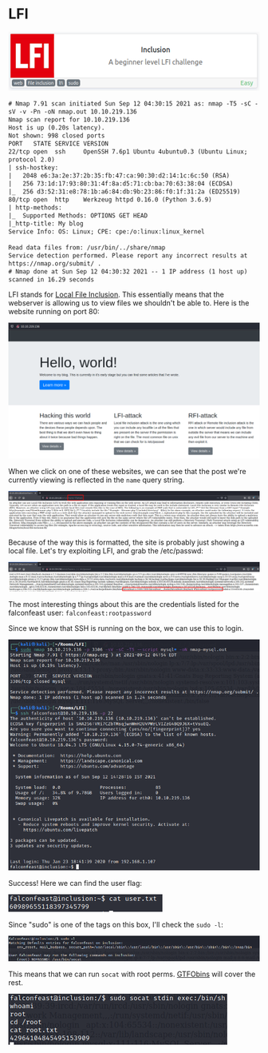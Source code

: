 # LFI

![](assets/LFI/cover.png)

```
# Nmap 7.91 scan initiated Sun Sep 12 04:30:15 2021 as: nmap -T5 -sC -sV -v -Pn -oN nmap.out 10.10.219.136
Nmap scan report for 10.10.219.136
Host is up (0.20s latency).
Not shown: 998 closed ports
PORT   STATE SERVICE VERSION
22/tcp open  ssh     OpenSSH 7.6p1 Ubuntu 4ubuntu0.3 (Ubuntu Linux; protocol 2.0)
| ssh-hostkey: 
|   2048 e6:3a:2e:37:2b:35:fb:47:ca:90:30:d2:14:1c:6c:50 (RSA)
|   256 73:1d:17:93:80:31:4f:8a:d5:71:cb:ba:70:63:38:04 (ECDSA)
|_  256 d3:52:31:e8:78:1b:a6:84:db:9b:23:86:f0:1f:31:2a (ED25519)
80/tcp open  http    Werkzeug httpd 0.16.0 (Python 3.6.9)
| http-methods: 
|_  Supported Methods: OPTIONS GET HEAD
|_http-title: My blog
Service Info: OS: Linux; CPE: cpe:/o:linux:linux_kernel

Read data files from: /usr/bin/../share/nmap
Service detection performed. Please report any incorrect results at https://nmap.org/submit/ .
# Nmap done at Sun Sep 12 04:30:32 2021 -- 1 IP address (1 host up) scanned in 16.29 seconds

```

LFI stands for [Local File Inclusion](https://en.wikipedia.org/wiki/File_inclusion_vulnerability#Local_file_inclusion). This essentially means that the webserver is allowing us to view files we shouldn't be able to. Here is the website running on port 80:

![](assets/LFI/website.png)

When we click on one of these websites, we can see that the post we're currently viewing is reflected in the ```name``` query string.

![](assets/LFI/name.png)

Because of the way this is formatted, the site is probably just showing a local file. Let's try exploiting LFI, and grab the /etc/passwd:

![](assets/LFI/etcpasswd.png)

The most interesting things about this are the credentials listed for the falconfeast user: ```falconfeast:rootpassword``` 

Since we know that SSH is running on the box, we can use this to login.

![](assets/LFI/ssh.png)

Success! Here we can find the user flag:

![](assets/LFI/user.png)

Since "sudo" is one of the tags on this box, I'll check the ```sudo -l```:

![](assets/LFI/sudo-l.png)

This means that we can run ```socat``` with root perms. [GTFObins](https://gtfobins.github.io/gtfobins/socat/) will cover the rest.

![](assets/LFI/root.png)